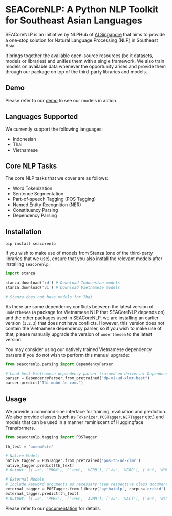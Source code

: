 # SEACoreNLP: A Python NLP Toolkit for Southeast Asian Languages

SEACoreNLP is an initiative by NLPHub of [AI Singapore] that aims to provide a one-stop solution for Natural Language Processing (NLP) in Southeast Asia.

It brings together the available open-source resources (be it datasets, models or libraries) and unifies them with a single framework. We also train models on available data whenever the opportunity arises and provide them through our package on top of the third-party libraries and models.

[AI Singapore]: https://aisingapore.org

## Demo

Please refer to our [demo] to see our models in action.

[demo]: https://seacorenlp.aisingapore.net

## Languages Supported

We currently support the following languages:

- Indonesian
- Thai
- Vietnamese

## Core NLP Tasks

The core NLP tasks that we cover are as follows:

- Word Tokenization
- Sentence Segmentation
- Part-of-speech Tagging (POS Tagging)
- Named Entity Recognition (NER)
- Constituency Parsing
- Dependency Parsing

## Installation

```shell
pip install seacorenlp
```

If you wish to make use of models from Stanza (one of the third-party libraries that we use), ensure that you also install the relevant models after installing `seacorenlp`.

```python
import stanza

stanza.download('id') # Download Indonesian models
stanza.download('vi') # Download Vietnamese models

# Stanza does not have models for Thai
```

As there are some dependency conflicts between the latest version of `underthesea` (a package for Vietnamese NLP that SEACoreNLP depends on) and the other packages used in SEACoreNLP, we are installing an earlier version (`1.2.3`) that does not have conflicts. However, this version does not contain the Vietnamese dependency parser, so if you wish to make use of that, please manually upgrade the version of `underthesea` to the latest version.

You may consider using our natively trained Vietnamese dependency parsers if you do not wish to perform this manual upgrade:

```python
from seacorenlp.parsing import DependencyParser

# Load best Vietnamese dependency parser trained on Universal Dependencies data
parser = DependencyParser.from_pretrained("dp-vi-ud-xlmr-best")
parser.predict("Tôi muốn ăn cơm.")
```

## Usage

We provide a command-line interface for training, evaluation and prediction. We also provide classes (such as `Tokenizer`, `POSTagger`, `NERTagger` etc.) and models that can be used in a manner reminiscent of Huggingface Transformers.

```python
from seacorenlp.tagging import POSTagger

th_text = 'ผมอยากกินข้าว'

# Native Models
native_tagger = POSTagger.from_pretrained('pos-th-ud-xlmr')
native_tagger.predict(th_text)
# Output: [('ผม', 'PRON'), ('อยาก', 'VERB'), ('กิน', 'VERB'), ('ข้าว', 'NOUN')]

# External Models
# Include keyword arguments as necessary (see respective class documentation)
external_tagger = POSTagger.from_library('pythainlp', corpus='orchid')
external_tagger.predict(th_text)
# Output: [('ผม', 'PPRS'), ('อยาก', 'XVMM'), ('กิน', 'VACT'), ('ข้าว', 'NCMN')]
```

Please refer to our [documentation] for details.

[documentation]: https://seacorenlp.aisingapore.net/docs

